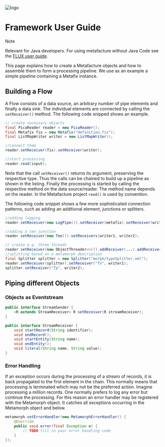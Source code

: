 ![logo](https://github.com/culturegraph/metafacture-core/wiki/img/metafacture_small.png)

# Framework User Guide

> [!NOTE]
>Relevant for Java developers. For using metafacture without Java Code see the [FLUX user guide](/Flux-User-Guide.md).

This page explains how to create a Metafacture objects and how to assemble them to form a processing pipeline. We use as an example a simple pipeline containing a Metafix instance.


## Building a Flow

A Flow consists of a data source, an arbitrary number of pipe elements and finally a data sink.
The individual elements are connected by calling the `setReceiver()` method. The following code snipped shows an example.

```java
// create necessary objects
final PicaReader reader = new PicaReader();
final Metafix fix = new Metafix("definition.fix");
final ListMapWriter writer = new ListMapWriter();

//connect them
reader.setReceiver(fix).setReceiver(writer);

//start processing
reader.read(input);
```

Note that the call `setReceiver()` returns
its argument, preserving the respective type. Thus the calls can be chained to
build up a pipeline as shown in the listing. Finally the processing is started
by calling the respective method on the data source/reader. The method name
depends on the reader. In the Metafacture project `read()` is used by
convention.

The following code snippet shows a few more sophisticated connection patterns, such
as adding an additional element, junctions or splitters.

```java
//adding logging
reader.setReceiver(new LogPipe()).setReceiver(metafix).setReceiver(writer);

//adding a tee junction
reader.setReceiver(new Tee()).setReceivers(writer1, writer2);

// create e.g. three threads
reader.setReceiver(new ObjectThreader<>()).addReceiver(...).addReceiver(...).addReceiver(...);
//splitting based on a metamorph description
final Splitter splitter = new Splitter("morph/typeSplitter.xml");
reader.setReceiver(splitter).setReceiver("Tn", writer1);
splitter.setReceiver("Tp", writer2);
```

## Piping different Objects



### Objects as Eventstream

```java
public interface StreamSender {
	<R extends StreamReceiver> R setReceiver(R streamReceiver);
}
```

```java
public interface StreamReceiver {
	void startRecord(String identifier);
	void endRecord();
	void startEntity(String name);
	void endEntity();
	void literal(String name, String value);
}
```

### Error Handling
If an exception occurs during the processing of a stream of records, it is back
propagated to the first element in the chain. This normally means that
processing is terminated which may not be the preferred action. Imagine
processing a million records. One normally prefers to log any error but continue
the processing.
For this reason an error handler may be registered with the Metamorph object. It
catches all exceptions occurring in the Metamorph object and below. 

```java
metamorph.setErrorHandler(new MetamorphErrorHandler() {
	@Override
	public void error(final Exception e) {
		// TODO fill in your error handling code
	}
});
```
